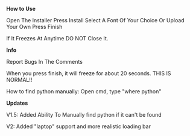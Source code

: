 **How to Use**

Open The Installer
Press Install
Select A Font Of Your Choice Or Upload Your Own
Press Finish

If It Freezes At Anytime DO NOT Close It.



**Info**



Report Bugs In The Comments

When you press finish, it will freeze for about 20 seconds. THIS IS NORMAL!!

How to find python manually: Open cmd, type "where python"



**Updates**



V1.5: Added Ability To Manually find python if it can't be found 

V2: Added "laptop" support and more realistic loading bar


